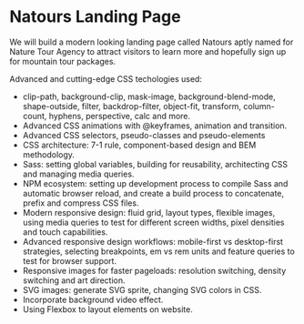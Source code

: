 # Natours Landing Page

We will build a modern looking landing page called Natours aptly named for Nature Tour Agency to attract visitors to learn more and hopefully sign up for mountain tour packages.

Advanced and cutting-edge CSS techologies used:
- clip-path, background-clip, mask-image, background-blend-mode, shape-outside, filter, backdrop-filter, object-fit, transform, column-count, hyphens, perspective, calc and more.
- Advanced CSS animations with @keyframes, animation and transition.
- Advanced CSS selectors, pseudo-classes and pseudo-elements
- CSS architecture: 7-1 rule, component-based design and BEM methodology.
- Sass: setting global variables, building for reusability, architecting CSS and managing media queries.
- NPM ecosystem: setting up development process to compile Sass and automatic browser reload, and create a build process to concatenate, prefix and compress CSS files.
- Modern responsive design: fluid grid, layout types, flexible images, using media queries to test for different screen widths, pixel densities and touch capabilities.
- Advanced responsive design workflows: mobile-first vs desktop-first strategies, selecting breakpoints, em vs rem units and feature queries to test for browser support.
- Responsive images for faster pageloads: resolution switching, density switching and art direction.
- SVG images: generate SVG sprite, changing SVG colors in CSS.
- Incorporate background video effect.
- Using Flexbox to layout elements on website.
